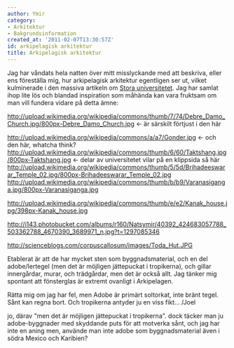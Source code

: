 ```yaml
---
author: Ymir
category:
- Arkitektur
- Bakgrundsinformation
created_at: '2011-02-07T13:30:57Z'
id: arkipelagisk arkitektur
title: Arkipelagisk arkitektur
---
```

Jag har våndats hela natten över mitt misslyckande med att beskriva, eller ens föreställa mig, hur arkipelagisk arkitektur egentligen ser ut, vilket kulminerade i den massiva artikeln om [Stora universitetet]. Jag har samlat ihop lite lös och blandad inspiration som måhända kan vara fruktsam om man vill fundera vidare på detta ämne:

<http://upload.wikimedia.org/wikipedia/commons/thumb/7/74/Debre_Damo_Church.jpg/800px-Debre_Damo_Church.jpg> &lt;- är särskilt förtjust i den här

<http://upload.wikimedia.org/wikipedia/commons/a/a7/Gonder.jpg> &lt;- och den här, whatcha think?
<http://upload.wikimedia.org/wikipedia/commons/thumb/6/60/Taktshang.jpg/800px-Taktshang.jpg> &lt;- delar av universitetet vilar på en klippsida så här
<http://upload.wikimedia.org/wikipedia/commons/thumb/5/5d/Brihadeeswarar_Temple_02.jpg/800px-Brihadeeswarar_Temple_02.jpg>
<http://upload.wikimedia.org/wikipedia/commons/thumb/b/b9/Varanasiganga.jpg/800px-Varanasiganga.jpg>

<http://upload.wikimedia.org/wikipedia/commons/thumb/e/e2/Kanak_house.jpg/398px-Kanak_house.jpg>

<http://i143.photobucket.com/albums/r160/Natsymir/40392_424683057788_503362788_4670390_3689971_n.jpg?t=1297085346>

<http://scienceblogs.com/corpuscallosum/images/Toda_Hut.JPG>

Etablerat är att de har mycket sten som byggnadsmaterial, och en del adobe/lertegel (men det är möjligen jättepuckat i tropikerna), och gillar innergårdar, murar, och trädgårdar, men det är också allt. Jag tänker mig spontant att fönsterglas är extremt ovanligt i Arkipelagen.

Rätta mig om jag har fel, men Adobe är primärt soltorkat, inte bränt tegel. Sånt kan regna bort. Och tropikerna antyder ju en viss fikt... /Joel

jo, därav "men det är möjligen jättepuckat i tropikerna". dock täcker man ju adobe-byggnader med skyddande puts för att motverka sånt, och jag har inte en aning men, använde man inte adobe som byggnadsmaterial även i södra Mexico och Karibien?

  [Stora universitetet]: Stora_Universitetet
